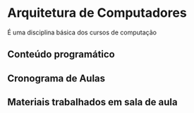# Arquitetura de Computadores

É uma disciplina básica dos cursos de computação

## Conteúdo programático

## Cronograma de Aulas

## Materiais trabalhados em sala de aula
